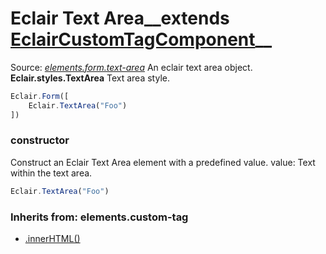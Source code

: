 # Eclair Text Area__extends [EclairCustomTagComponent](https://github.com/SamGarlick/Eclair/tree/main/docs/elements/custom-tag.md)__<br/>

Source: [_elements.form.text-area_](https://github.com/SamGarlick/Eclair/tree/main/src/elements/form/text-area.js)
An eclair text area object.
**Eclair.styles.TextArea**  Text area style.
```javascript
Eclair.Form([
    Eclair.TextArea("Foo")
])
```
### constructor
Construct an Eclair Text Area element with a predefined value.
value: Text within the text area.
```javascript
Eclair.TextArea("Foo")
```

### Inherits from: elements.custom-tag
 - [.innerHTML()](https://github.com/SamGarlick/Eclair/tree/main/docs/elements/custom-tag.md#innerHTML)